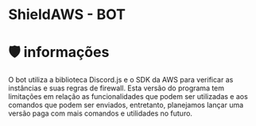# ShieldAWS - BOT

# 🛡️ informações
O bot utiliza a biblioteca Discord.js e o SDK da AWS para verificar as instâncias e suas regras de firewall.
Esta versão do programa tem limitações em relação as funcionalidades que podem ser utilizadas e aos comandos que podem ser enviados, entretanto, planejamos lançar uma versão paga com mais comandos e utilidades no futuro.

